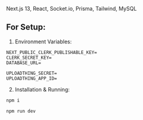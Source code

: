 Next.js 13, React, Socket.io, Prisma, Tailwind, MySQL


## For Setup:

1. Environment Variables:

```env
NEXT_PUBLIC_CLERK_PUBLISHABLE_KEY=
CLERK_SECRET_KEY=
DATABASE_URL=

UPLOADTHING_SECRET=
UPLOADTHING_APP_ID=
```

2. Installation & Running:
```bash
npm i

npm run dev
```
